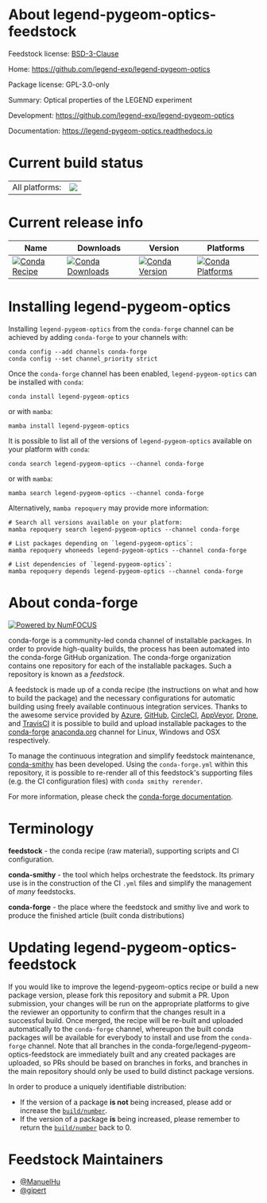 About legend-pygeom-optics-feedstock
====================================

Feedstock license: [BSD-3-Clause](https://github.com/conda-forge/legend-pygeom-optics-feedstock/blob/main/LICENSE.txt)

Home: https://github.com/legend-exp/legend-pygeom-optics

Package license: GPL-3.0-only

Summary: Optical properties of the LEGEND experiment

Development: https://github.com/legend-exp/legend-pygeom-optics

Documentation: https://legend-pygeom-optics.readthedocs.io

Current build status
====================


<table><tr><td>All platforms:</td>
    <td>
      <a href="https://dev.azure.com/conda-forge/feedstock-builds/_build/latest?definitionId=26522&branchName=main">
        <img src="https://dev.azure.com/conda-forge/feedstock-builds/_apis/build/status/legend-pygeom-optics-feedstock?branchName=main">
      </a>
    </td>
  </tr>
</table>

Current release info
====================

| Name | Downloads | Version | Platforms |
| --- | --- | --- | --- |
| [![Conda Recipe](https://img.shields.io/badge/recipe-legend--pygeom--optics-green.svg)](https://anaconda.org/conda-forge/legend-pygeom-optics) | [![Conda Downloads](https://img.shields.io/conda/dn/conda-forge/legend-pygeom-optics.svg)](https://anaconda.org/conda-forge/legend-pygeom-optics) | [![Conda Version](https://img.shields.io/conda/vn/conda-forge/legend-pygeom-optics.svg)](https://anaconda.org/conda-forge/legend-pygeom-optics) | [![Conda Platforms](https://img.shields.io/conda/pn/conda-forge/legend-pygeom-optics.svg)](https://anaconda.org/conda-forge/legend-pygeom-optics) |

Installing legend-pygeom-optics
===============================

Installing `legend-pygeom-optics` from the `conda-forge` channel can be achieved by adding `conda-forge` to your channels with:

```
conda config --add channels conda-forge
conda config --set channel_priority strict
```

Once the `conda-forge` channel has been enabled, `legend-pygeom-optics` can be installed with `conda`:

```
conda install legend-pygeom-optics
```

or with `mamba`:

```
mamba install legend-pygeom-optics
```

It is possible to list all of the versions of `legend-pygeom-optics` available on your platform with `conda`:

```
conda search legend-pygeom-optics --channel conda-forge
```

or with `mamba`:

```
mamba search legend-pygeom-optics --channel conda-forge
```

Alternatively, `mamba repoquery` may provide more information:

```
# Search all versions available on your platform:
mamba repoquery search legend-pygeom-optics --channel conda-forge

# List packages depending on `legend-pygeom-optics`:
mamba repoquery whoneeds legend-pygeom-optics --channel conda-forge

# List dependencies of `legend-pygeom-optics`:
mamba repoquery depends legend-pygeom-optics --channel conda-forge
```


About conda-forge
=================

[![Powered by
NumFOCUS](https://img.shields.io/badge/powered%20by-NumFOCUS-orange.svg?style=flat&colorA=E1523D&colorB=007D8A)](https://numfocus.org)

conda-forge is a community-led conda channel of installable packages.
In order to provide high-quality builds, the process has been automated into the
conda-forge GitHub organization. The conda-forge organization contains one repository
for each of the installable packages. Such a repository is known as a *feedstock*.

A feedstock is made up of a conda recipe (the instructions on what and how to build
the package) and the necessary configurations for automatic building using freely
available continuous integration services. Thanks to the awesome service provided by
[Azure](https://azure.microsoft.com/en-us/services/devops/), [GitHub](https://github.com/),
[CircleCI](https://circleci.com/), [AppVeyor](https://www.appveyor.com/),
[Drone](https://cloud.drone.io/welcome), and [TravisCI](https://travis-ci.com/)
it is possible to build and upload installable packages to the
[conda-forge](https://anaconda.org/conda-forge) [anaconda.org](https://anaconda.org/)
channel for Linux, Windows and OSX respectively.

To manage the continuous integration and simplify feedstock maintenance,
[conda-smithy](https://github.com/conda-forge/conda-smithy) has been developed.
Using the ``conda-forge.yml`` within this repository, it is possible to re-render all of
this feedstock's supporting files (e.g. the CI configuration files) with ``conda smithy rerender``.

For more information, please check the [conda-forge documentation](https://conda-forge.org/docs/).

Terminology
===========

**feedstock** - the conda recipe (raw material), supporting scripts and CI configuration.

**conda-smithy** - the tool which helps orchestrate the feedstock.
                   Its primary use is in the construction of the CI ``.yml`` files
                   and simplify the management of *many* feedstocks.

**conda-forge** - the place where the feedstock and smithy live and work to
                  produce the finished article (built conda distributions)


Updating legend-pygeom-optics-feedstock
=======================================

If you would like to improve the legend-pygeom-optics recipe or build a new
package version, please fork this repository and submit a PR. Upon submission,
your changes will be run on the appropriate platforms to give the reviewer an
opportunity to confirm that the changes result in a successful build. Once
merged, the recipe will be re-built and uploaded automatically to the
`conda-forge` channel, whereupon the built conda packages will be available for
everybody to install and use from the `conda-forge` channel.
Note that all branches in the conda-forge/legend-pygeom-optics-feedstock are
immediately built and any created packages are uploaded, so PRs should be based
on branches in forks, and branches in the main repository should only be used to
build distinct package versions.

In order to produce a uniquely identifiable distribution:
 * If the version of a package **is not** being increased, please add or increase
   the [``build/number``](https://docs.conda.io/projects/conda-build/en/latest/resources/define-metadata.html#build-number-and-string).
 * If the version of a package **is** being increased, please remember to return
   the [``build/number``](https://docs.conda.io/projects/conda-build/en/latest/resources/define-metadata.html#build-number-and-string)
   back to 0.

Feedstock Maintainers
=====================

* [@ManuelHu](https://github.com/ManuelHu/)
* [@gipert](https://github.com/gipert/)

